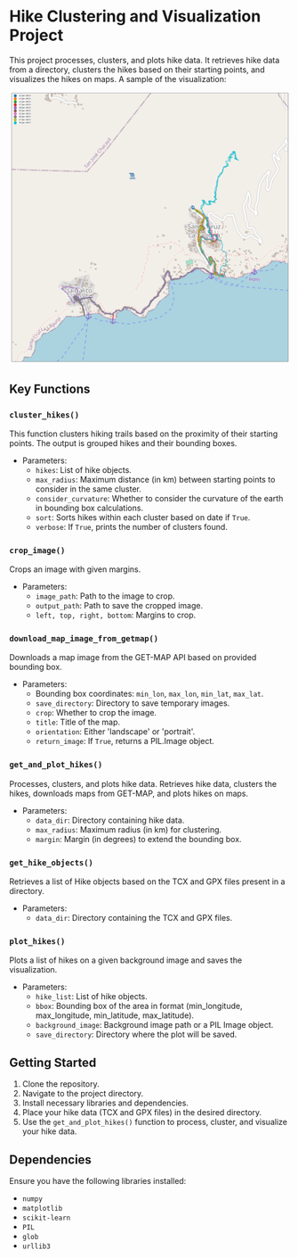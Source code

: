 # Hike Clustering and Visualization Project

This project processes, clusters, and plots hike data. It retrieves hike data from a directory, clusters the hikes based on their starting points, and visualizes the hikes on maps. 
A sample of the visualization:

![Sample visualization Output](2-Images/sample_output.png)

## Key Functions

### `cluster_hikes()`

This function clusters hiking trails based on the proximity of their starting points. The output is grouped hikes and their bounding boxes.

- Parameters:
  - `hikes`: List of hike objects.
  - `max_radius`: Maximum distance (in km) between starting points to consider in the same cluster.
  - `consider_curvature`: Whether to consider the curvature of the earth in bounding box calculations.
  - `sort`: Sorts hikes within each cluster based on date if `True`.
  - `verbose`: If `True`, prints the number of clusters found.

### `crop_image()`

Crops an image with given margins.

- Parameters:
  - `image_path`: Path to the image to crop.
  - `output_path`: Path to save the cropped image.
  - `left, top, right, bottom`: Margins to crop.

### `download_map_image_from_getmap()`

Downloads a map image from the GET-MAP API based on provided bounding box.

- Parameters:
  - Bounding box coordinates: `min_lon`, `max_lon`, `min_lat`, `max_lat`.
  - `save_directory`: Directory to save temporary images.
  - `crop`: Whether to crop the image.
  - `title`: Title of the map.
  - `orientation`: Either 'landscape' or 'portrait'.
  - `return_image`: If `True`, returns a PIL.Image object.

### `get_and_plot_hikes()`

Processes, clusters, and plots hike data. Retrieves hike data, clusters the hikes, downloads maps from GET-MAP, and plots hikes on maps.

- Parameters:
  - `data_dir`: Directory containing hike data.
  - `max_radius`: Maximum radius (in km) for clustering.
  - `margin`: Margin (in degrees) to extend the bounding box.

### `get_hike_objects()`

Retrieves a list of Hike objects based on the TCX and GPX files present in a directory.

- Parameters:
  - `data_dir`: Directory containing the TCX and GPX files.

### `plot_hikes()`

Plots a list of hikes on a given background image and saves the visualization.

- Parameters:
  - `hike_list`: List of hike objects.
  - `bbox`: Bounding box of the area in format (min_longitude, max_longitude, min_latitude, max_latitude).
  - `background_image`: Background image path or a PIL Image object.
  - `save_directory`: Directory where the plot will be saved.

## Getting Started

1. Clone the repository.
2. Navigate to the project directory.
3. Install necessary libraries and dependencies.
4. Place your hike data (TCX and GPX files) in the desired directory.
5. Use the `get_and_plot_hikes()` function to process, cluster, and visualize your hike data.

## Dependencies

Ensure you have the following libraries installed:
- `numpy`
- `matplotlib`
- `scikit-learn`
- `PIL`
- `glob`
- `urllib3`

